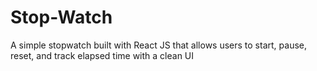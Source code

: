 # Stop-Watch
A simple stopwatch built with React JS that allows users to start, pause, reset, and track elapsed time with a clean UI
